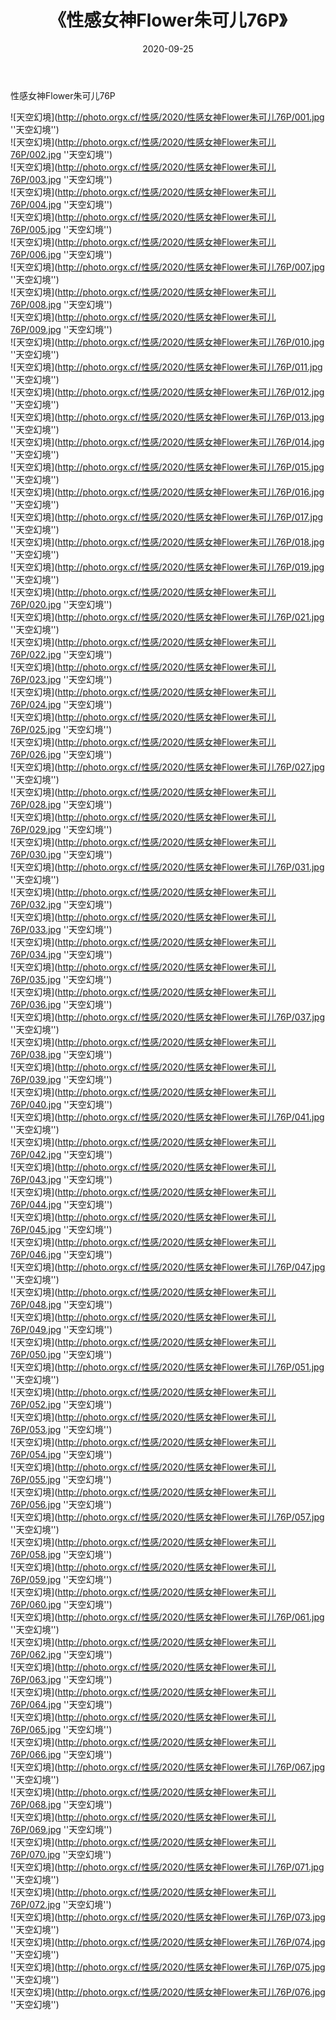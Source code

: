 ﻿---
layout: post
title:  《性感女神Flower朱可儿76P》
date:   2020-09-25
img: http://photo.orgx.cf/性感/2020/性感女神Flower朱可儿76P/000.jpg
tags: [美女, 性感, 泳衣]
---

性感女神Flower朱可儿76P



![天空幻境](http://photo.orgx.cf/性感/2020/性感女神Flower朱可儿76P/001.jpg ''天空幻境'') <br>
![天空幻境](http://photo.orgx.cf/性感/2020/性感女神Flower朱可儿76P/002.jpg ''天空幻境'') <br>
![天空幻境](http://photo.orgx.cf/性感/2020/性感女神Flower朱可儿76P/003.jpg ''天空幻境'') <br>
![天空幻境](http://photo.orgx.cf/性感/2020/性感女神Flower朱可儿76P/004.jpg ''天空幻境'') <br>
![天空幻境](http://photo.orgx.cf/性感/2020/性感女神Flower朱可儿76P/005.jpg ''天空幻境'') <br>
![天空幻境](http://photo.orgx.cf/性感/2020/性感女神Flower朱可儿76P/006.jpg ''天空幻境'') <br>
![天空幻境](http://photo.orgx.cf/性感/2020/性感女神Flower朱可儿76P/007.jpg ''天空幻境'') <br>
![天空幻境](http://photo.orgx.cf/性感/2020/性感女神Flower朱可儿76P/008.jpg ''天空幻境'') <br>
![天空幻境](http://photo.orgx.cf/性感/2020/性感女神Flower朱可儿76P/009.jpg ''天空幻境'') <br>
![天空幻境](http://photo.orgx.cf/性感/2020/性感女神Flower朱可儿76P/010.jpg ''天空幻境'') <br>
![天空幻境](http://photo.orgx.cf/性感/2020/性感女神Flower朱可儿76P/011.jpg ''天空幻境'') <br>
![天空幻境](http://photo.orgx.cf/性感/2020/性感女神Flower朱可儿76P/012.jpg ''天空幻境'') <br>
![天空幻境](http://photo.orgx.cf/性感/2020/性感女神Flower朱可儿76P/013.jpg ''天空幻境'') <br>
![天空幻境](http://photo.orgx.cf/性感/2020/性感女神Flower朱可儿76P/014.jpg ''天空幻境'') <br>
![天空幻境](http://photo.orgx.cf/性感/2020/性感女神Flower朱可儿76P/015.jpg ''天空幻境'') <br>
![天空幻境](http://photo.orgx.cf/性感/2020/性感女神Flower朱可儿76P/016.jpg ''天空幻境'') <br>
![天空幻境](http://photo.orgx.cf/性感/2020/性感女神Flower朱可儿76P/017.jpg ''天空幻境'') <br>
![天空幻境](http://photo.orgx.cf/性感/2020/性感女神Flower朱可儿76P/018.jpg ''天空幻境'') <br>
![天空幻境](http://photo.orgx.cf/性感/2020/性感女神Flower朱可儿76P/019.jpg ''天空幻境'') <br>
![天空幻境](http://photo.orgx.cf/性感/2020/性感女神Flower朱可儿76P/020.jpg ''天空幻境'') <br>
![天空幻境](http://photo.orgx.cf/性感/2020/性感女神Flower朱可儿76P/021.jpg ''天空幻境'') <br>
![天空幻境](http://photo.orgx.cf/性感/2020/性感女神Flower朱可儿76P/022.jpg ''天空幻境'') <br>
![天空幻境](http://photo.orgx.cf/性感/2020/性感女神Flower朱可儿76P/023.jpg ''天空幻境'') <br>
![天空幻境](http://photo.orgx.cf/性感/2020/性感女神Flower朱可儿76P/024.jpg ''天空幻境'') <br>
![天空幻境](http://photo.orgx.cf/性感/2020/性感女神Flower朱可儿76P/025.jpg ''天空幻境'') <br>
![天空幻境](http://photo.orgx.cf/性感/2020/性感女神Flower朱可儿76P/026.jpg ''天空幻境'') <br>
![天空幻境](http://photo.orgx.cf/性感/2020/性感女神Flower朱可儿76P/027.jpg ''天空幻境'') <br>
![天空幻境](http://photo.orgx.cf/性感/2020/性感女神Flower朱可儿76P/028.jpg ''天空幻境'') <br>
![天空幻境](http://photo.orgx.cf/性感/2020/性感女神Flower朱可儿76P/029.jpg ''天空幻境'') <br>
![天空幻境](http://photo.orgx.cf/性感/2020/性感女神Flower朱可儿76P/030.jpg ''天空幻境'') <br>
![天空幻境](http://photo.orgx.cf/性感/2020/性感女神Flower朱可儿76P/031.jpg ''天空幻境'') <br>
![天空幻境](http://photo.orgx.cf/性感/2020/性感女神Flower朱可儿76P/032.jpg ''天空幻境'') <br>
![天空幻境](http://photo.orgx.cf/性感/2020/性感女神Flower朱可儿76P/033.jpg ''天空幻境'') <br>
![天空幻境](http://photo.orgx.cf/性感/2020/性感女神Flower朱可儿76P/034.jpg ''天空幻境'') <br>
![天空幻境](http://photo.orgx.cf/性感/2020/性感女神Flower朱可儿76P/035.jpg ''天空幻境'') <br>
![天空幻境](http://photo.orgx.cf/性感/2020/性感女神Flower朱可儿76P/036.jpg ''天空幻境'') <br>
![天空幻境](http://photo.orgx.cf/性感/2020/性感女神Flower朱可儿76P/037.jpg ''天空幻境'') <br>
![天空幻境](http://photo.orgx.cf/性感/2020/性感女神Flower朱可儿76P/038.jpg ''天空幻境'') <br>
![天空幻境](http://photo.orgx.cf/性感/2020/性感女神Flower朱可儿76P/039.jpg ''天空幻境'') <br>
![天空幻境](http://photo.orgx.cf/性感/2020/性感女神Flower朱可儿76P/040.jpg ''天空幻境'') <br>
![天空幻境](http://photo.orgx.cf/性感/2020/性感女神Flower朱可儿76P/041.jpg ''天空幻境'') <br>
![天空幻境](http://photo.orgx.cf/性感/2020/性感女神Flower朱可儿76P/042.jpg ''天空幻境'') <br>
![天空幻境](http://photo.orgx.cf/性感/2020/性感女神Flower朱可儿76P/043.jpg ''天空幻境'') <br>
![天空幻境](http://photo.orgx.cf/性感/2020/性感女神Flower朱可儿76P/044.jpg ''天空幻境'') <br>
![天空幻境](http://photo.orgx.cf/性感/2020/性感女神Flower朱可儿76P/045.jpg ''天空幻境'') <br>
![天空幻境](http://photo.orgx.cf/性感/2020/性感女神Flower朱可儿76P/046.jpg ''天空幻境'') <br>
![天空幻境](http://photo.orgx.cf/性感/2020/性感女神Flower朱可儿76P/047.jpg ''天空幻境'') <br>
![天空幻境](http://photo.orgx.cf/性感/2020/性感女神Flower朱可儿76P/048.jpg ''天空幻境'') <br>
![天空幻境](http://photo.orgx.cf/性感/2020/性感女神Flower朱可儿76P/049.jpg ''天空幻境'') <br>
![天空幻境](http://photo.orgx.cf/性感/2020/性感女神Flower朱可儿76P/050.jpg ''天空幻境'') <br>
![天空幻境](http://photo.orgx.cf/性感/2020/性感女神Flower朱可儿76P/051.jpg ''天空幻境'') <br>
![天空幻境](http://photo.orgx.cf/性感/2020/性感女神Flower朱可儿76P/052.jpg ''天空幻境'') <br>
![天空幻境](http://photo.orgx.cf/性感/2020/性感女神Flower朱可儿76P/053.jpg ''天空幻境'') <br>
![天空幻境](http://photo.orgx.cf/性感/2020/性感女神Flower朱可儿76P/054.jpg ''天空幻境'') <br>
![天空幻境](http://photo.orgx.cf/性感/2020/性感女神Flower朱可儿76P/055.jpg ''天空幻境'') <br>
![天空幻境](http://photo.orgx.cf/性感/2020/性感女神Flower朱可儿76P/056.jpg ''天空幻境'') <br>
![天空幻境](http://photo.orgx.cf/性感/2020/性感女神Flower朱可儿76P/057.jpg ''天空幻境'') <br>
![天空幻境](http://photo.orgx.cf/性感/2020/性感女神Flower朱可儿76P/058.jpg ''天空幻境'') <br>
![天空幻境](http://photo.orgx.cf/性感/2020/性感女神Flower朱可儿76P/059.jpg ''天空幻境'') <br>
![天空幻境](http://photo.orgx.cf/性感/2020/性感女神Flower朱可儿76P/060.jpg ''天空幻境'') <br>
![天空幻境](http://photo.orgx.cf/性感/2020/性感女神Flower朱可儿76P/061.jpg ''天空幻境'') <br>
![天空幻境](http://photo.orgx.cf/性感/2020/性感女神Flower朱可儿76P/062.jpg ''天空幻境'') <br>
![天空幻境](http://photo.orgx.cf/性感/2020/性感女神Flower朱可儿76P/063.jpg ''天空幻境'') <br>
![天空幻境](http://photo.orgx.cf/性感/2020/性感女神Flower朱可儿76P/064.jpg ''天空幻境'') <br>
![天空幻境](http://photo.orgx.cf/性感/2020/性感女神Flower朱可儿76P/065.jpg ''天空幻境'') <br>
![天空幻境](http://photo.orgx.cf/性感/2020/性感女神Flower朱可儿76P/066.jpg ''天空幻境'') <br>
![天空幻境](http://photo.orgx.cf/性感/2020/性感女神Flower朱可儿76P/067.jpg ''天空幻境'') <br>
![天空幻境](http://photo.orgx.cf/性感/2020/性感女神Flower朱可儿76P/068.jpg ''天空幻境'') <br>
![天空幻境](http://photo.orgx.cf/性感/2020/性感女神Flower朱可儿76P/069.jpg ''天空幻境'') <br>
![天空幻境](http://photo.orgx.cf/性感/2020/性感女神Flower朱可儿76P/070.jpg ''天空幻境'') <br>
![天空幻境](http://photo.orgx.cf/性感/2020/性感女神Flower朱可儿76P/071.jpg ''天空幻境'') <br>
![天空幻境](http://photo.orgx.cf/性感/2020/性感女神Flower朱可儿76P/072.jpg ''天空幻境'') <br>
![天空幻境](http://photo.orgx.cf/性感/2020/性感女神Flower朱可儿76P/073.jpg ''天空幻境'') <br>
![天空幻境](http://photo.orgx.cf/性感/2020/性感女神Flower朱可儿76P/074.jpg ''天空幻境'') <br>
![天空幻境](http://photo.orgx.cf/性感/2020/性感女神Flower朱可儿76P/075.jpg ''天空幻境'') <br>
![天空幻境](http://photo.orgx.cf/性感/2020/性感女神Flower朱可儿76P/076.jpg ''天空幻境'') <br>